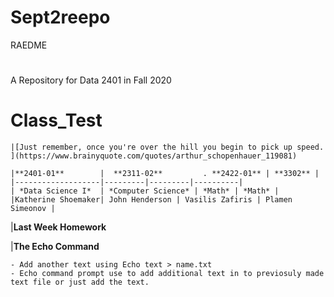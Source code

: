 # Sept2reepo
 RAEDME
#
A Repository for Data 2401 in Fall 2020

# Class_Test

```
|[Just remember, once you're over the hill you begin to pick up speed. ](https://www.brainyquote.com/quotes/arthur_schopenhauer_119081)

```
```
|**2401-01**        |  **2311-02**         . **2422-01** | **3302** |
|-------------------|---------|---------|----------|
| *Data Science I*  | *Computer Science* | *Math* | *Math* | 
|Katherine Shoemaker| John Henderson | Vasilis Zafiris | Plamen Simeonov |

```
|**Last Week Homework**

|**The Echo Command** 

```
- Add another text using Echo text > name.txt
- Echo command prompt use to add additional text in to previosuly made text file or just add the text.

```

